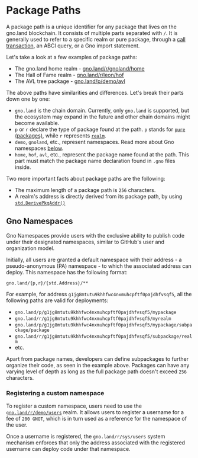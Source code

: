 # Package Paths

A package path is a unique identifier for any package that lives on the gno.land
blockchain. It consists of multiple parts separated with `/`. 
It is generally used to refer to a specific realm or pure package, through a
[call transaction](../dev-guides/gnokey/making-transactions.md#call),
an ABCI query, or a Gno import statement.

Let's take a look at a few examples of package paths:

- The gno.land home realm - [gno.land/r/gnoland/home](https://gno.land/r/gnoland/home)
- The Hall of Fame realm - [gno.land/r/leon/hof](https://gno.land/r/leon/hof)
- The AVL tree package - [gno.land/p/demo/avl](https://gno.land/p/demo/avl)

The above paths have similarities and differences. Let's break their parts down 
one by one:

- `gno.land` is the chain domain. Currently, only `gno.land` is supported, but
the ecosystem may expand in the future and other chain domains might become available.
- `p` or `r` declare the type of package found at the path. `p` stands for
[`pure` (packages)](packages.md), while `r` represents [`realm`](realms.md).
- `demo`, `gnoland`, etc., represent namespaces. Read more about Gno namespaces
[below](#gno-namespaces).
- `home`, `hof`, `avl`, etc., represent the package name found at the path. This 
part must match the package name declaration found in `.gno` files inside.

Two more important facts about package paths are the following:
- The maximum length of a package path is `256` characters.
- A realm's address is directly derived from its package path, by using 
[`std.DerivePkgAddr()`](../reference/std.md#derivepkgaddr)

## Gno Namespaces

Gno Namespaces provide users with the exclusive ability to publish code under
their designated namespaces, similar to GitHub's user and organization model.

Initially, all users are granted a default namespace with their address - a 
pseudo-anonymous (PA) namespace - to which the associated address can deploy.
This namespace has the following format:
```
gno.land/{p,r}/{std.Address}/**
```

For example, for address `g1jg8mtutu9khhfwc4nxmuhcpftf0pajdhfvsqf5`, all the
following paths are valid for deployments:

- `gno.land/p/g1jg8mtutu9khhfwc4nxmuhcpftf0pajdhfvsqf5/mypackage` 
- `gno.land/r/g1jg8mtutu9khhfwc4nxmuhcpftf0pajdhfvsqf5/myrealm`
- `gno.land/p/g1jg8mtutu9khhfwc4nxmuhcpftf0pajdhfvsqf5/mypackage/subpackage/package` 
- `gno.land/r/g1jg8mtutu9khhfwc4nxmuhcpftf0pajdhfvsqf5/subpackage/realm`
- etc.

Apart from package names, developers can define subpackages to further organize 
their code, as seen in the example above. Packages can have any varying level of 
depth as long as the full package path doesn't exceed `256` characters. 

### Registering a custom namespace

To register a custom namespace, users need to use the 
[`gno.land/r/demo/users`](https://gno.land/r/demo/users) realm.
It allows users to register a username for a fee of `200 GNOT`, which is
in turn used as a reference for the namespace of the user.

Once a username is registered, the `gno.land/r/sys/users` system mechanism enforces
that only the address associated with the registered username can deploy code 
under that namespace.

